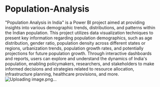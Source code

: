 # Population-Analysis
"Population Analysis in India" is a Power BI project aimed at providing insights into various demographic trends, distributions, and patterns within the Indian population. 
This project utilizes data visualization techniques to present key information regarding population demographics, such as age distribution, gender ratio, population density across different states or regions, urbanization trends, population growth rates, and potentially projections for future population growth. Through interactive dashboards and reports, users can explore and understand the dynamics of India's population, enabling policymakers, researchers, and stakeholders to make informed decisions and strategies related to resource allocation, infrastructure planning, healthcare provisions, and more.
![Uploading image.png…]()
